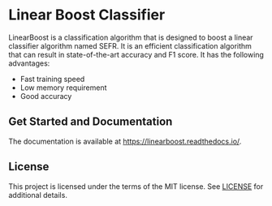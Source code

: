
Linear Boost Classifier
=======================

LinearBoost is a classification algorithm that is designed to boost a linear classifier algorithm named SEFR. It is an efficient classification algorithm that can result in state-of-the-art accuracy and F1 score. It has the following advantages:

- Fast training speed
- Low memory requirement
- Good accuracy


Get Started and Documentation
-----------------------------

The documentation is available at https://linearboost.readthedocs.io/.


License
-------

This project is licensed under the terms of the MIT license. See [LICENSE](https://github.com/microsoft/LightGBM/blob/master/LICENSE) for additional details.
